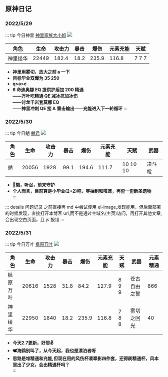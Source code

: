 ## 原神日记

### 2022/5/29

::: tip 今日神里
[神里家族大小姐](https://images8.alphacoders.com/115/thumb-1920-1159268.jpg)
<image src="https://images8.alphacoders.com/115/thumb-1920-1159268.jpg"></image>

| 角色     | 生命  | 攻击力 | 暴击 | 爆伤  | 元素充能 | 天赋  |
| -------- | ----- | ------ | ---- | ----- | -------- | ----- |
| 神里绫华 | 22449 | 182.4  | 18.2 | 235.9 | 116.8    | 7 7 7 |

- <b>神里用雾切，放大之前 a 一下</b>
- <b>目标毕业双爆为 35 250</b>
- <b>q>a>e</b>
- <b> 6 命迪奥娜 EQ 提供护盾加 200 精通<br/>——万叶吃精通 QE 减冰抗加冰伤<br/>——讨龙千岩套莫娜 EQ<br/>——神里冲刺 QE 接 A 重击输出——充能进入下一轮循环</b>
  :::

### 2022/5/30

::: tip 今日魈
[魈君](https://images3.alphacoders.com/112/thumb-1920-1126757.jpg)
<image src="https://images3.alphacoders.com/112/thumb-1920-1126757.jpg"></image>

| 角色 | 生命  | 攻击力 | 暴击 | 爆伤  | 元素充能 | 天赋     | 武器   |
| ---- | ----- | ------ | ---- | ----- | -------- | -------- | ------ |
| 魈   | 20056 | 1928   | 99.1 | 194.6 | 111.7    | 10 10 10 | 决斗枪 |

- <b>:ghost:魈，听召，前来守护</b>
- <b>个人而言，目前算是小毕业(2+2)吧，等抽到和噗鸢，再歪一歪新圣遗物</b>  
  :::

::: details 问题记录
之前直接再 md 中尝试使用 el-image,发现能用，但后面部署的时候发现，直接打开本博客 url,而不是通过主域名(主页)访问，再打开其他文章,会出现空白页面，且 js 报错
:::

### 2022/5/31

::: tip 今日万叶
[枫原万叶](https://images4.alphacoders.com/115/thumb-1920-1153008.jpg)
<image src="https://images4.alphacoders.com/115/thumb-1920-1153008.jpg"></image>

| 角色     | 生命  | 攻击力 | 暴击 | 爆伤  | 元素充能 | 天赋  | 武器         | 元素精通 |
| -------- | ----- | ------ | ---- | ----- | -------- | ----- | ------------ | -------- |
| 枫原万叶 | 20616 | 1528   | 31.8 | 84.2  | 127.9    | 8 9 9 | 苍古自由之誓 | 866      |
| 神里绫华 | 22950 | 1840   | 18.2 | 235.9 | 116.8    | 7 8 8 | 雾切之回光   | 40       |

- <b>今天2.7更新，好耶:v:</b>
- <b>:dove:海鸥别叫了，从今天起，我也是漂泊者呀</b>
- <b>思路是堆精通和充能,但现在用的风伤杯凑翠影四件套，还得刷精通杯，风本里出了少女，会出精通杯吗？</b>  
  :::
